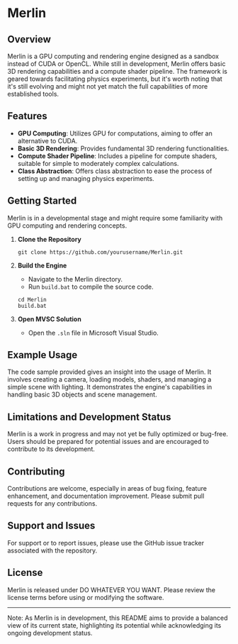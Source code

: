 # Merlin

## Overview
Merlin is a GPU computing and rendering engine designed as a sandbox instead of CUDA or OpenCL. While still in development, Merlin offers basic 3D rendering capabilities and a compute shader pipeline. The framework is geared towards facilitating physics experiments, but it's worth noting that it's still evolving and might not yet match the full capabilities of more established tools.

## Features
- **GPU Computing**: Utilizes GPU for computations, aiming to offer an alternative to CUDA.
- **Basic 3D Rendering**: Provides fundamental 3D rendering functionalities.
- **Compute Shader Pipeline**: Includes a pipeline for compute shaders, suitable for simple to moderately complex calculations.
- **Class Abstraction**: Offers class abstraction to ease the process of setting up and managing physics experiments.

## Getting Started
Merlin is in a developmental stage and might require some familiarity with GPU computing and rendering concepts.

1. **Clone the Repository**
   ```
   git clone https://github.com/yourusername/Merlin.git
   ```

2. **Build the Engine**
   - Navigate to the Merlin directory.
   - Run `build.bat` to compile the source code.
   ```
   cd Merlin
   build.bat
   ```

3. **Open MVSC Solution**
   - Open the `.sln` file in Microsoft Visual Studio.

## Example Usage
The code sample provided gives an insight into the usage of Merlin. It involves creating a camera, loading models, shaders, and managing a simple scene with lighting. It demonstrates the engine's capabilities in handling basic 3D objects and scene management.

## Limitations and Development Status
Merlin is a work in progress and may not yet be fully optimized or bug-free. Users should be prepared for potential issues and are encouraged to contribute to its development.

## Contributing
Contributions are welcome, especially in areas of bug fixing, feature enhancement, and documentation improvement. Please submit pull requests for any contributions.

## Support and Issues
For support or to report issues, please use the GitHub issue tracker associated with the repository.

## License
Merlin is released under DO WHATEVER YOU WANT. Please review the license terms before using or modifying the software.

---

Note: As Merlin is in development, this README aims to provide a balanced view of its current state, highlighting its potential while acknowledging its ongoing development status.